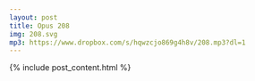 ```yaml
---
layout: post
title: Opus 208
img: 208.svg
mp3: https://www.dropbox.com/s/hqwzcjo869g4h8v/208.mp3?dl=1
---
```


{% include post_content.html %}
